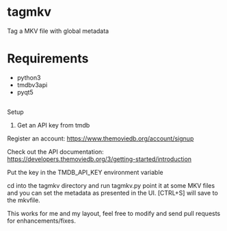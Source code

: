 # tagmkv
Tag a MKV file with global metadata
# Requirements
- python3
- tmdbv3api
- pyqt5

##
Setup
1. Get an API key from tmdb

Register an account: https://www.themoviedb.org/account/signup

Check out the API documentation: https://developers.themoviedb.org/3/getting-started/introduction

Put the key in the TMDB_API_KEY environment variable

cd into the tagmkv directory and run tagmkv.py 
point it at some MKV files and you can set the metadata as presented in the UI. [CTRL+S] will save to the mkvfile.

This works for me and my layout, feel free to modify and send pull requests for enhancements/fixes.

